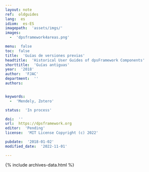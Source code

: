 ```yaml
---
layout: note
ref:  oldguides
lang:  es
idiom:  es-ES
imagepath:  'assets/imgs/'
images:
  -  'dpsframework4areas.png'

menu:  false
toc:  false
title:  'Guías de versiones previas'
headtitle:  'Historical User Guides of dpsFramework Components'
shorttitle:  'Guías antiguas'
year:  '2018'
author:  'FJAC'
department:  ''
authors:


keywords:
  -  'Mendely, Zotero'

status:  'In process'

doi:  ''
url:  https://dpsframework.org
editor:  'Pending'
license:  'MIT License Copyright (c) 2022'

pubdate:  '2018-01-02'
modified_date:  '2022-11-01'

---
```



{% include archives-data.html %}


